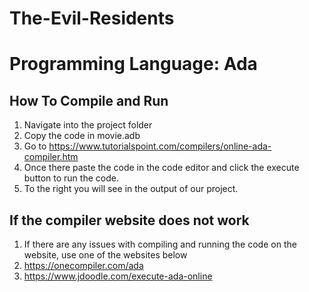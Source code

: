 # The-Evil-Residents

# Programming Language: Ada

## How To Compile and Run
1. Navigate into the project folder
2. Copy the code in movie.adb
3. Go to https://www.tutorialspoint.com/compilers/online-ada-compiler.htm
4. Once there paste the code in the code editor and click the execute button to run the code.
5. To the right you will see in the output of our project.

## If the compiler website does not work
1. If there are any issues with compiling and running the code on the website, use one of the websites below
2. https://onecompiler.com/ada
3. https://www.jdoodle.com/execute-ada-online

